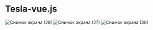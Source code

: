 # Tesla-vue.js
![Снимок экрана (28)](https://user-images.githubusercontent.com/62872580/107125292-30bccd80-68d3-11eb-9fad-9ecb958c3bd2.png)
![Снимок экрана (27)](https://user-images.githubusercontent.com/62872580/107125296-31edfa80-68d3-11eb-9850-929120fb7b89.png)
![Снимок экрана (30)](https://user-images.githubusercontent.com/62872580/107125323-72e60f00-68d3-11eb-82ec-5221b47ae1a8.png)
